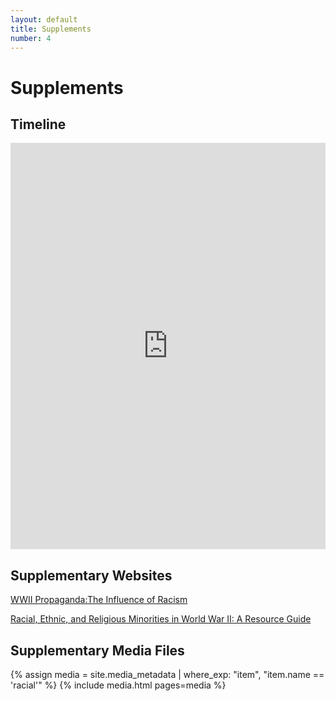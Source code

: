 ```yaml
---
layout: default
title: Supplements
number: 4
---
```


# Supplements

## Timeline

<iframe class='timeline-iframe' src='https://cdn.knightlab.com/libs/timeline3/latest/embed/index.html?source=1loYsJVTFK_boNf1vc-EU727NoGtHMitATjUC7YdQWiQ&font=Default&lang=en&initial_zoom=2&height=650' width='100%' height='650' webkitallowfullscreen mozallowfullscreen allowfullscreen frameborder='0'></iframe>

## Supplementary Websites

[WWII Propaganda:The Influence of Racism](https://cwp.missouri.edu/2012/wwii-propaganda-the-influence-of-racism/)

[Racial, Ethnic, and Religious Minorities in World War II: A Resource Guide](https://guides.loc.gov/racial-ethnic-and-religious-minorities-in-world-war-ii/introduction)

## Supplementary Media Files

{% assign media = site.media_metadata | where_exp: "item", "item.name == 'racial'" %} {% include media.html pages=media %}
